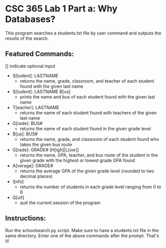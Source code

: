 # CSC 365 Lab 1 Part a: Why Databases?
This program searches a students.txt file by user command and outputs the results of the search.


## Featured Commands:
[] indicate optional input
- S[tudent]: LASTNAME
  - returns the name, grade, classroom, and teacher of each student found with the given last name
- S[tudent]: LASTNAME B[us]
  - prints the name and bus of each student found with the given last name
- T[eacher]: LASTNAME
  - returns the name of each student found with teachers of the given last name
- G[rade]: BUS#
  - returns the name of each student found in the given grade level 
- B[us]: BUS#
  - returns the name, grade, and classroom of each student found who takes the given bus route
- G[rade]: GRADE# [H[igh]|L[ow]]
  - returns the name, GPA, teacher, and bus route of the student in the given grade with the highest or lowest grade GPA found
- A[verage]: GRADE#
  - returns the average GPA of the given grade level (rounded to two decimal places)
- I[nfo]
  - returns the number of students in each grade level ranging from 0 to 6
- Q[uit]
  - quit the current session of the program


## Instructions:
Run the schoolsearch.py script. Make sure to have a students.txt file in the same directory. Enter one of the above commands after the prompt. That's it!
